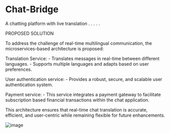 # Chat-Bridge
 A chatting platform with live translation
.
.
.
.
.


 PROPOSED SOLUTION 
 
 To address the challenge of real-time multilingual communication, the microservices-based architecture is proposed:
 
 Translation Service:
     - Translates messages in real-time between different languages.
     - Supports multiple languages and adapts based on user preferences.

 User authentication service:
     - Provides a robust, secure, and scalable user authentication system.

 Payment service:
     - This service integrates a payment gateway to facilitate subscription based financial transactions within the chat application.


This architecture ensures that real-time chat translation is accurate, efficient, and user-centric while remaining flexible for future enhancements.


![image](https://github.com/user-attachments/assets/48aaed7e-3e52-4cc5-bd78-b1a41f70793e)



